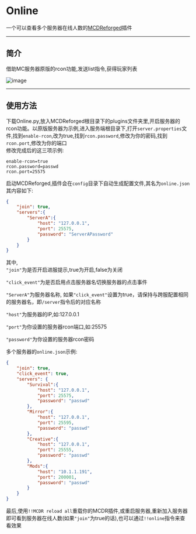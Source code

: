 # Online
一个可以查看多个服务器在线人数的[MCDReforged](https://github.com/Fallen-Breath/MCDReforged)插件

***
## 简介
借助MC服务器原版的rcon功能,发送list指令,获得玩家列表

![image](./pictures/1.png)

***
## 使用方法
下载Online.py,放入MCDReforged根目录下的plugins文件夹里,开启服务器的rcon功能。以原版服务器为示例,进入服务端根目录下,打开`server.properties`文件,找到`enable-rcon`,改为true,找到`rcon.password`,修改为你的密码,找到`rcon.port`,修改为你的端口  
修改完成后的这三项示例:
```
enable-rcon=true
rcon.password=passwd
rcon.port=25575
```
启动MCDReforged,插件会在`config`目录下自动生成配置文件,其名为`online.json`其内容如下:
```json
{
    "join": true,
    "servers":{
        "ServerA":{
            "host": "127.0.0.1",
            "port": 25575,
            "password": "ServerAPassword"
        }
    }
}
```
其中,  
 `"join"`为是否开启进服提示,true为开启,false为关闭

 `"click_event"`为是否启用点击服务器名切换服务器的点击事件

   `"ServerA"`为服务器名称, 如果`"click_event"`设置为true，请保持与跨服配置相同的服务器名，即`/server`指令后的对应名称

   `"host"`为服务器的IP,如:127.0.0.1

   `"port"`为你设置的服务器rcon端口,如:25575

   `"password"`为你设置的服务器rcon密码

多个服务器的`online.json`示例:
```json
{
    "join": true,
    "click_event": true,
    "servers": {
        "Survival":{
            "host": "127.0.0.1",
            "port": 25575,
            "password": "passwd"
        },
        "Mirror":{
            "host": "127.0.0.1",
            "port": 25595,
            "password": "passwd"
        },
        "Creative":{
            "host": "127.0.0.1",
            "port": 25555,
            "password": "passwd"
        },
        "Mods":{
            "host": "10.1.1.191",
            "port": 200001,
            "password": "passwd"
        }
    }
}
```
最后,使用`!!MCDR reload all`重载你的MCDR插件,或重启服务器,重新加入服务器即可看到服务器在线人数(如果`"join"`为true的话),也可以通过`!!online`指令来查看效果

